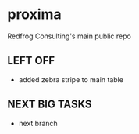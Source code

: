 # proxima
Redfrog Consulting's main public repo

## LEFT OFF 
* added zebra stripe to main table

## NEXT BIG TASKS
* next branch
